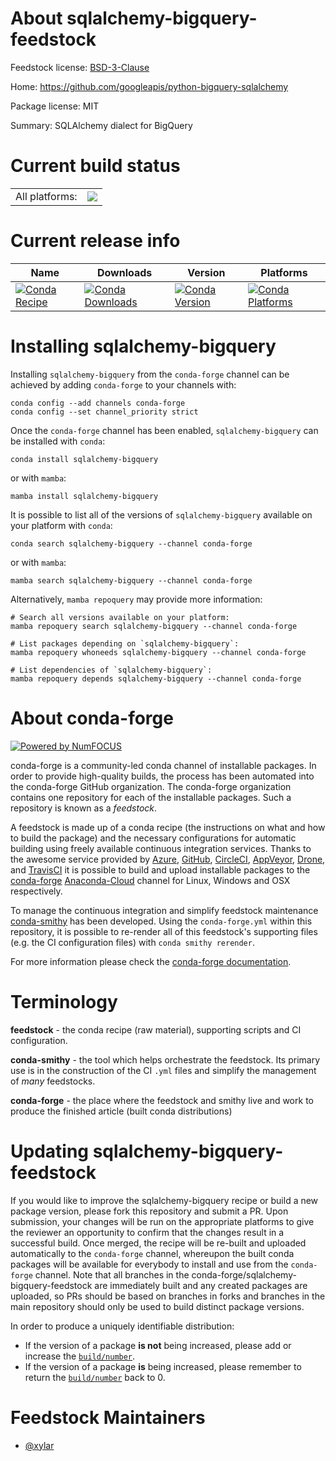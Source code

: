 About sqlalchemy-bigquery-feedstock
===================================

Feedstock license: [BSD-3-Clause](https://github.com/conda-forge/sqlalchemy-bigquery-feedstock/blob/main/LICENSE.txt)

Home: https://github.com/googleapis/python-bigquery-sqlalchemy

Package license: MIT

Summary: SQLAlchemy dialect for BigQuery

Current build status
====================


<table><tr><td>All platforms:</td>
    <td>
      <a href="https://dev.azure.com/conda-forge/feedstock-builds/_build/latest?definitionId=15491&branchName=main">
        <img src="https://dev.azure.com/conda-forge/feedstock-builds/_apis/build/status/sqlalchemy-bigquery-feedstock?branchName=main">
      </a>
    </td>
  </tr>
</table>

Current release info
====================

| Name | Downloads | Version | Platforms |
| --- | --- | --- | --- |
| [![Conda Recipe](https://img.shields.io/badge/recipe-sqlalchemy--bigquery-green.svg)](https://anaconda.org/conda-forge/sqlalchemy-bigquery) | [![Conda Downloads](https://img.shields.io/conda/dn/conda-forge/sqlalchemy-bigquery.svg)](https://anaconda.org/conda-forge/sqlalchemy-bigquery) | [![Conda Version](https://img.shields.io/conda/vn/conda-forge/sqlalchemy-bigquery.svg)](https://anaconda.org/conda-forge/sqlalchemy-bigquery) | [![Conda Platforms](https://img.shields.io/conda/pn/conda-forge/sqlalchemy-bigquery.svg)](https://anaconda.org/conda-forge/sqlalchemy-bigquery) |

Installing sqlalchemy-bigquery
==============================

Installing `sqlalchemy-bigquery` from the `conda-forge` channel can be achieved by adding `conda-forge` to your channels with:

```
conda config --add channels conda-forge
conda config --set channel_priority strict
```

Once the `conda-forge` channel has been enabled, `sqlalchemy-bigquery` can be installed with `conda`:

```
conda install sqlalchemy-bigquery
```

or with `mamba`:

```
mamba install sqlalchemy-bigquery
```

It is possible to list all of the versions of `sqlalchemy-bigquery` available on your platform with `conda`:

```
conda search sqlalchemy-bigquery --channel conda-forge
```

or with `mamba`:

```
mamba search sqlalchemy-bigquery --channel conda-forge
```

Alternatively, `mamba repoquery` may provide more information:

```
# Search all versions available on your platform:
mamba repoquery search sqlalchemy-bigquery --channel conda-forge

# List packages depending on `sqlalchemy-bigquery`:
mamba repoquery whoneeds sqlalchemy-bigquery --channel conda-forge

# List dependencies of `sqlalchemy-bigquery`:
mamba repoquery depends sqlalchemy-bigquery --channel conda-forge
```


About conda-forge
=================

[![Powered by
NumFOCUS](https://img.shields.io/badge/powered%20by-NumFOCUS-orange.svg?style=flat&colorA=E1523D&colorB=007D8A)](https://numfocus.org)

conda-forge is a community-led conda channel of installable packages.
In order to provide high-quality builds, the process has been automated into the
conda-forge GitHub organization. The conda-forge organization contains one repository
for each of the installable packages. Such a repository is known as a *feedstock*.

A feedstock is made up of a conda recipe (the instructions on what and how to build
the package) and the necessary configurations for automatic building using freely
available continuous integration services. Thanks to the awesome service provided by
[Azure](https://azure.microsoft.com/en-us/services/devops/), [GitHub](https://github.com/),
[CircleCI](https://circleci.com/), [AppVeyor](https://www.appveyor.com/),
[Drone](https://cloud.drone.io/welcome), and [TravisCI](https://travis-ci.com/)
it is possible to build and upload installable packages to the
[conda-forge](https://anaconda.org/conda-forge) [Anaconda-Cloud](https://anaconda.org/)
channel for Linux, Windows and OSX respectively.

To manage the continuous integration and simplify feedstock maintenance
[conda-smithy](https://github.com/conda-forge/conda-smithy) has been developed.
Using the ``conda-forge.yml`` within this repository, it is possible to re-render all of
this feedstock's supporting files (e.g. the CI configuration files) with ``conda smithy rerender``.

For more information please check the [conda-forge documentation](https://conda-forge.org/docs/).

Terminology
===========

**feedstock** - the conda recipe (raw material), supporting scripts and CI configuration.

**conda-smithy** - the tool which helps orchestrate the feedstock.
                   Its primary use is in the construction of the CI ``.yml`` files
                   and simplify the management of *many* feedstocks.

**conda-forge** - the place where the feedstock and smithy live and work to
                  produce the finished article (built conda distributions)


Updating sqlalchemy-bigquery-feedstock
======================================

If you would like to improve the sqlalchemy-bigquery recipe or build a new
package version, please fork this repository and submit a PR. Upon submission,
your changes will be run on the appropriate platforms to give the reviewer an
opportunity to confirm that the changes result in a successful build. Once
merged, the recipe will be re-built and uploaded automatically to the
`conda-forge` channel, whereupon the built conda packages will be available for
everybody to install and use from the `conda-forge` channel.
Note that all branches in the conda-forge/sqlalchemy-bigquery-feedstock are
immediately built and any created packages are uploaded, so PRs should be based
on branches in forks and branches in the main repository should only be used to
build distinct package versions.

In order to produce a uniquely identifiable distribution:
 * If the version of a package **is not** being increased, please add or increase
   the [``build/number``](https://docs.conda.io/projects/conda-build/en/latest/resources/define-metadata.html#build-number-and-string).
 * If the version of a package **is** being increased, please remember to return
   the [``build/number``](https://docs.conda.io/projects/conda-build/en/latest/resources/define-metadata.html#build-number-and-string)
   back to 0.

Feedstock Maintainers
=====================

* [@xylar](https://github.com/xylar/)

